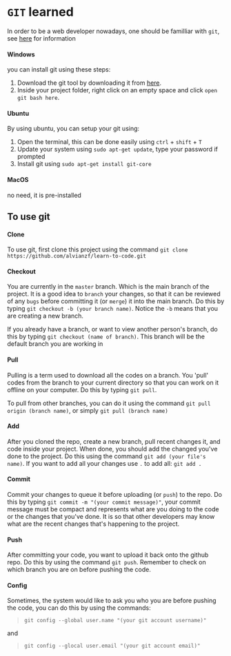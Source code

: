 # `GIT` learned

In order to be a web developer nowadays, one should be familliar with `git`, see [here](https://git-scm.com/) for information

#### Windows

you can install git using these steps:

1. Download the git tool by downloading it from [here](https://git-scm.com/download/win).
2. Inside your project folder, right click on an empty space and click `open git bash here`.

#### Ubuntu

By using ubuntu, you can setup your git using:

1. Open the terminal, this can be done easily using `ctrl` + `shift` + `T`
2. Update your system using `sudo apt-get update`, type your password if prompted
3. Install git using `sudo apt-get install git-core`

#### MacOS

no need, it is pre-installed

## To use git

#### Clone
To use git, first clone this project using the command `git clone https://github.com/alvianzf/learn-to-code.git`

#### Checkout
You are currently in the `master` branch. Which is the main branch of the project. It is a good idea to `branch` your changes, so that it can be reviewed of any `bugs` before committing it (or `merge`) it into the main branch. Do this by typing `git checkout -b (your branch name)`. Notice the `-b` means that you are creating a new branch.

If you already have a branch, or want to view another person's branch, do this by typing `git checkout (name of branch)`. This branch will be the default branch you are working in

#### Pull
Pulling is a term used to download all the codes on a branch. You 'pull' codes from the branch to your current directory so that you can work on it offline on your computer. Do this by typing `git pull`.

To pull from other branches, you can do it using the command `git pull origin (branch name)`, or simply `git pull (branch name)`

#### Add
After you cloned the repo, create a new branch, pull recent changes it, and code inside your project. When done, you should add the changed you've done to the project. Do this using the command `git add (your file's name)`. If you want to add all your changes use `.` to add all: `git add .`

#### Commit
Commit your changes to queue it before uploading (or `push`) to the repo. Do this by typing `git commit -m "(your commit message)"`, your commit message must be compact and represents what are you doing to the code or the changes that you've done. It is so that other developers may know what are the recent changes that's happening to the project.

#### Push
After committing your code, you want to upload it back onto the github repo. Do this by using the command `git push`. Remember to check on which branch you are on before pushing the code.

#### Config
Sometimes, the system would like to ask you who you are before pushing the code, you can do this by using the commands:

> `git config --global user.name "(your git account username)"`

and

> `git config --glocal user.email "(your git account email)"`